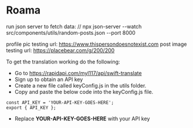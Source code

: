 # Roama

run json server to fetch data: // npx json-server --watch src/components/utils/random-posts.json --port 8000

profile pic testing url: https://www.thispersondoesnotexist.com
post image testing url: https://placebear.com/g/200/200

To get the translation working  do the following:
- Go to https://rapidapi.com/myl117/api/swift-translate
- Sign up to obtain an API key
- Create a new file called keyConfig.js in the utils folder.
- Copy and paste the below code into the keyConfig.js file.

```
const API_KEY = 'YOUR-API-KEY-GOES-HERE';
export { API_KEY };
```

- Replace **YOUR-API-KEY-GOES-HERE** with your API key